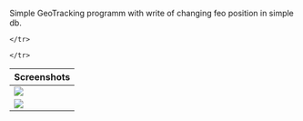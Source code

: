 Simple GeoTracking programm with write of changing feo position in simple db.
<table>
  <thead><tr>
    <th>Screenshots</th>
  </tr></thead>
  <tbody><tr>
    <td><img src="https://raw.github.com/ru-nekit-android/FileList/master/screenshots/1.png"/></td>

	</tr>
<tr>
    <td><img src="https://raw.github.com/ru-nekit-android/FileList/master/screenshots/2.png"/></td>

	</tr>
<tr>
</tbody>
</table>